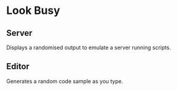 # Look Busy

## Server

Displays a randomised output to emulate a server running scripts.

## Editor

Generates a random code sample as you type.
